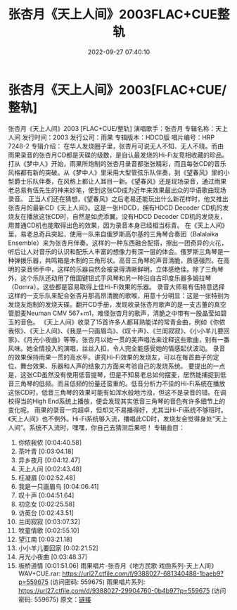 ﻿---
title: 张杏月《天上人间》2003FLAC+CUE整轨
date: 2022-09-27 07:40:10
categories: WAV车载音乐、镜像
tags: 华语中文
---
# 张杏月《天上人间》2003[FLAC+CUE/整轨]

张杏月《天上人间》2003 [FLAC+CUE/整轨]
演唱歌手：张杏月
专辑名称：天上人间
发行时间：2003
发行公司：雨果
专辑版本：HDCD版
唱片编号：HRP 7248-2
专辑介绍：
在华人发烧圈子里，张杏月可说无人不知、无人不晓。而由雨果录音的张杏月CD都是天碟的级数，是自认最发烧的Hi-Fi友竞相收藏的珍品。打从《梦中人》开始，雨果所炮制的张杏月录音都张张精彩，而且每张CD的音乐风格都有新的突破。从《梦中人》里采用大型管弦乐队伴奏，到《望春风》里的小型爵士乐队伴奏，在风格上都让人耳目一新。《望春风》还是现场录音，通过雨果老总易有伍先生的神来妙笔，使到这张CD成为近年来效果最出众的华语歌曲现场录音。
正当人们还在猜想，《望春风》之后老易还能玩出什么新花样时，他又推出张杏月的最新CD《天上人间》。这是一张HDCD，拥有HDCD
Decoder CD机的发烧友在播放这张CD时，自然是如虎添翼。没有HDCD Decoder
CD机的发烧友，用普通CD机也能取得出色的效果，因为录音本身已经相当标青。
在《天上人间》里，易老总奇兵突起，使用一队来自俄罗斯高尔基的三角琴合奏团（Balalaika
Ensemble）来为张杏月伴奏。这样的一种东西融合配搭，擦出一团奇异的火花，听后让人对音乐的认识和配乐人丰富的想像力有深一层的体会。俄罗斯三角琴是一种弹拨乐器，共鸣箱是木制的三角形状。高音三角琴的声音清脆，质感强烈。在高明的录音师手中，这样的乐器自然会被录得清晰鲜明，立体感绝佳。除了三角琴外，这个乐队还动用了俄国键钮式手风琴和另一种沿自古印度乐器多姆拉琴（Domra）。这些都是容易取得上佳Hi-Fi效果的乐器。
录音大师易有伍特意选择这样的一支乐队来配合张杏月那高昂清脆的歌喉，用意十分明显：这是一张特别为发烧友炮制的发烧天碟。翻开CD手册，发现收录张杏月歌声的是一支古董的真空管胆麦Neuman
CMV 567+m1，难怪张杏月的歌声，清脆之中带有一股晶莹如碧玉的音色。
《天上人间》收录了15首许多人都耳熟能详的常青金曲，例如《你侬我侬》、《天上人间》、《我是一只画眉鸟》、《叹十声》、《兰闺寂寂》、《小小羊儿要回家》、《月光小夜曲》等等。张杏月以她一贯的美声唱法来诠释这些歌曲，别有一番风味。她全情投入的演唱，丝丝入扣，令人完全能感受她的情感起伏波动。
录音的效果保持雨果一贯的高水平。讲究Hi-Fi效果的发烧友，可以在每首曲子的定位、舞台效果、乐器和人声的结象力方面来考验自己的发烧系统。
要提出的一点是，这张CD虽然没有使用低音提琴，但是不知易老总如何摆麦，居然能捕捉到低音三角琴的低频。而且低频的份量还蛮重的。低音分析力不佳的Hi-Fi系统在播放这张CD时，低音三角琴的效果可能有如浑水般地污浊，但这不是录音的错。在调校得当的High
End系统上播放，便会发现其实低音三角琴的音色有许多细节上的变化呢。
雨果的录音一向超卓，但却又不易播得好，尤其当Hi-Fi系统不够班时。《天上人间》也不例外。Hi-Fi系统够入流，播唱此CD时，发烧友会觉得身处“天上人间”。系统不入流时，嘿嘿，你自己去猜测后果吧！
专辑曲目：
01. 你侬我侬
[0:04:40.58]
02. 茶叶青
[0:03:04.18]
03. 异乡夜月
[0:04:12.47]
04. 天上人间
[0:02:43.48]
05. 枉凝眉
[0:02:52.48]
06. 我是一只画眉鸟
[0:04:06.41]
07. 叹十声
[0:04:51.64]
08. 初恋女
[0:02:25.58]
09. 访英台
[0:02:43.51]
10. 兰闺寂寂
[0:03:07.32]
11. 牧童情歌
[0:02:55.10]
12. 望江南
[0:03:21.18]
13. 小小羊儿要回家
[0:02:21.52]
14. 月光小夜曲
[0:03:48.37]
15. 板桥道情
[0:01:51.06]
雨果唱片-张杏月《地方民歌·戏曲系列-天上人间》WAV+CUE.rar:
https://url27.ctfile.com/f/9388027-681340488-1baeb9?p=559675
(访问密码: 559675)
雨果唱片系列: https://url27.ctfile.com/d/9388027-29904760-0b4b97?p=559675
(访问密码: 559675)
原文：[链接](https://blog.sina.com.cn/s/blog_1647c7e7601030zm1.html)